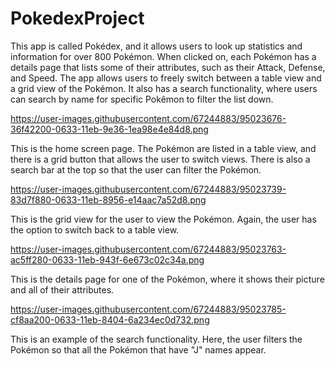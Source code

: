 # PokedexProject

This app is called Pokédex, and it allows users to look up statistics and information for over 800 Pokémon. When clicked on, each Pokémon has a details page that lists some of their attributes, such as their Attack, Defense, and Speed. The app allows users to freely switch between a table view and a grid view of the Pokémon. It also has a search functionality, where users can search by name for specific Pokêmon to filter the list down.

https://user-images.githubusercontent.com/67244883/95023676-36f42200-0633-11eb-9e36-1ea98e4e84d8.png

This is the home screen page. The Pokémon are listed in a table view, and there is a grid button that allows the user to switch views. There is also a search bar at the top so that the user can filter the Pokémon.

https://user-images.githubusercontent.com/67244883/95023739-83d7f880-0633-11eb-8956-e14aac7a52d8.png

This is the grid view for the user to view the Pokémon. Again, the user has the option to switch back to a table view.

https://user-images.githubusercontent.com/67244883/95023763-ac5ff280-0633-11eb-943f-6e673c02c34a.png

This is the details page for one of the Pokémon, where it shows their picture and all of their attributes.

https://user-images.githubusercontent.com/67244883/95023785-cf8aa200-0633-11eb-8404-6a234ec0d732.png

This is an example of the search functionality. Here, the user filters the Pokémon so that all the Pokémon that have "J" names appear.
